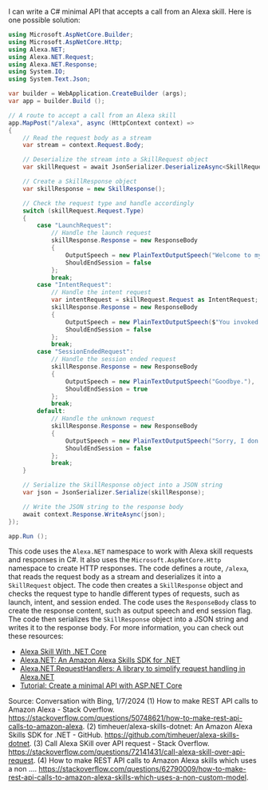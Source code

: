 I can write a C# minimal API that accepts a call from an Alexa skill. Here is one possible solution:

```csharp
using Microsoft.AspNetCore.Builder;
using Microsoft.AspNetCore.Http;
using Alexa.NET;
using Alexa.NET.Request;
using Alexa.NET.Response;
using System.IO;
using System.Text.Json;

var builder = WebApplication.CreateBuilder (args);
var app = builder.Build ();

// A route to accept a call from an Alexa skill
app.MapPost("/alexa", async (HttpContext context) =>
{
    // Read the request body as a stream
    var stream = context.Request.Body;

    // Deserialize the stream into a SkillRequest object
    var skillRequest = await JsonSerializer.DeserializeAsync<SkillRequest>(stream);

    // Create a SkillResponse object
    var skillResponse = new SkillResponse();

    // Check the request type and handle accordingly
    switch (skillRequest.Request.Type)
    {
        case "LaunchRequest":
            // Handle the launch request
            skillResponse.Response = new ResponseBody
            {
                OutputSpeech = new PlainTextOutputSpeech("Welcome to my skill. What can I do for you?"),
                ShouldEndSession = false
            };
            break;
        case "IntentRequest":
            // Handle the intent request
            var intentRequest = skillRequest.Request as IntentRequest;
            skillResponse.Response = new ResponseBody
            {
                OutputSpeech = new PlainTextOutputSpeech($"You invoked {intentRequest.Intent.Name} intent with {intentRequest.Intent.Slots.Count} slots."),
                ShouldEndSession = false
            };
            break;
        case "SessionEndedRequest":
            // Handle the session ended request
            skillResponse.Response = new ResponseBody
            {
                OutputSpeech = new PlainTextOutputSpeech("Goodbye."),
                ShouldEndSession = true
            };
            break;
        default:
            // Handle the unknown request
            skillResponse.Response = new ResponseBody
            {
                OutputSpeech = new PlainTextOutputSpeech("Sorry, I don't understand your request."),
                ShouldEndSession = false
            };
            break;
    }

    // Serialize the SkillResponse object into a JSON string
    var json = JsonSerializer.Serialize(skillResponse);

    // Write the JSON string to the response body
    await context.Response.WriteAsync(json);
});

app.Run ();
```

This code uses the `Alexa.NET` namespace to work with Alexa skill requests and responses in C#. It also uses the `Microsoft.AspNetCore.Http` namespace to create HTTP responses. The code defines a route, `/alexa`, that reads the request body as a stream and deserializes it into a `SkillRequest` object. The code then creates a `SkillResponse` object and checks the request type to handle different types of requests, such as launch, intent, and session ended. The code uses the `ResponseBody` class to create the response content, such as output speech and end session flag. The code then serializes the `SkillResponse` object into a JSON string and writes it to the response body. For more information, you can check out these resources:

- [Alexa Skill With .NET Core](^3^)
- [Alexa.NET: An Amazon Alexa Skills SDK for .NET](^1^)
- [Alexa.NET.RequestHandlers: A library to simplify request handling in Alexa.NET](^2^)
- [Tutorial: Create a minimal API with ASP.NET Core](^4^)

Source: Conversation with Bing, 1/7/2024
(1) How to make REST API calls to Amazon Alexa - Stack Overflow. https://stackoverflow.com/questions/50748621/how-to-make-rest-api-calls-to-amazon-alexa.
(2) timheuer/alexa-skills-dotnet: An Amazon Alexa Skills SDK for .NET - GitHub. https://github.com/timheuer/alexa-skills-dotnet.
(3) Call Alexa SKill over API request - Stack Overflow. https://stackoverflow.com/questions/72141431/call-alexa-skill-over-api-request.
(4) How to make REST API calls to Amazon Alexa skills which uses a non .... https://stackoverflow.com/questions/62790009/how-to-make-rest-api-calls-to-amazon-alexa-skills-which-uses-a-non-custom-model.